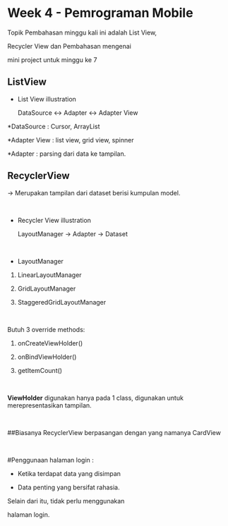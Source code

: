 <h1>Week 4 - Pemrograman Mobile</h1>

Topik Pembahasan minggu kali ini adalah List View,

Recycler View dan Pembahasan mengenai 

mini project untuk minggu ke 7 <br>

<h2>ListView</h2>

- List View illustration

   DataSource <-> Adapter <-> Adapter View

*DataSource : Cursor, ArrayList<br>

*Adapter View : list view, grid view, spinner<br>

*Adapter : parsing dari data ke tampilan.

<h2>RecyclerView</h2>

-> Merupakan tampilan dari dataset berisi kumpulan model.<br>

<br>

- Recycler View illustration

   LayoutManager -> Adapter -> Dataset<br>

<br>

- LayoutManager

1. LinearLayoutManager<br>

2. GridLayoutManager<br>

3. StaggeredGridLayoutManager<br>

<br>

Butuh 3 override methods:<br>

1. onCreateViewHolder()<br>

2. onBindViewHolder()<br>

3. getItemCount()<br>

<br>

<b>ViewHolder</b> digunakan hanya pada 1 class, digunakan untuk merepresentasikan tampilan.<br>

<br>

##Biasanya RecyclerView berpasangan dengan yang namanya CardView<br>

<br>

#Penggunaan halaman login : <br>

* Ketika terdapat data yang disimpan <br>

* Data penting yang bersifat rahasia. 

Selain dari itu, tidak perlu menggunakan 

halaman login.
